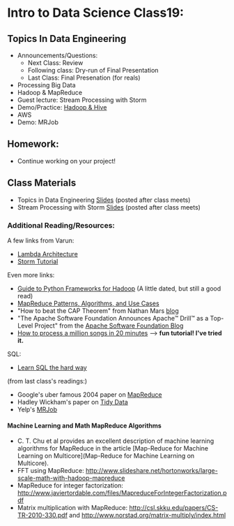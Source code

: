 Intro to Data Science Class19: 
=======

## Topics In Data Engineering

- Announcements/Questions:
  - Next Class: Review
  - Following class: Dry-run of Final Presentation
  - Last Class: Final Presenation (for reals)
- Processing Big Data
- Hadoop & MapReduce
- Guest lecture: Stream Processing with Storm
- Demo/Practice: [Hadoop & Hive](https://github.com/gads14-nyc/fall_2014_lessons/tree/master/19_data_eng/hadoop_lab.md)
- AWS
- Demo: MRJob

## Homework:

- Continue working on your project!

## Class Materials

* Topics in Data Engineering [Slides](https://github.com/gads14-nyc/fall_2014_lessons/blob/master/19_data_eng/class19.pdf) (posted after class meets)
* Stream Processing with Storm [Slides](http://www.slideshare.net/varunkvv/real-time-stream-processing-presentation-at-general-assembly) (posted after class meets)

### Additional Reading/Resources:

A few links from Varun:
- [Lambda Architecture](www.databasetube.com/database/big-data-lambda-architecture/)
- [Storm Tutorial](hortonworks.com/hadoop-tutorial/processing-streaming-data-near-real-time-apache-storm/)

Even more links:
- [Guide to Python Frameworks for Hadoop](http://blog.cloudera.com/blog/2013/01/a-guide-to-python-frameworks-for-hadoop/) (A little dated, but still a good read)
- [MapReduce Patterns, Algorithms, and Use Cases](https://highlyscalable.wordpress.com/2012/02/01/mapreduce-patterns/)
- "How to beat the CAP Theorem" from Nathan Mars [blog](http://nathanmarz.com/blog/how-to-beat-the-cap-theorem.html)
- "The Apache Software Foundation Announces Apache™ Drill™ as a Top-Level Project" from the [Apache Software Foundation Blog](https://blogs.apache.org/foundation/entry/the_apache_software_foundation_announces66)
- [How to process a million songs in 20 minutes](http://musicmachinery.com/2011/09/04/how-to-process-a-million-songs-in-20-minutes/) --> **fun tutorial! I've tried it.**

SQL:
- [Learn SQL the hard way](http://sql.learncodethehardway.org/book/)

(from last class's readings:)

- Google's uber famous 2004 paper on [MapReduce](http://research.google.com/archive/mapreduce.html)
- Hadley Wickham's paper on [Tidy Data](http://vita.had.co.nz/papers/tidy-data.pdf)
- Yelp's [MRJob](https://pythonhosted.org/mrjob/)

#### Machine Learning and Math MapReduce Algorithms

- C. T. Chu et al provides an excellent description of machine learning algorithms for MapReduce in the article [Map-Reduce for Machine Learning on Multicore](Map-Reduce for Machine Learning on Multicore).
- FFT using MapReduce: http://www.slideshare.net/hortonworks/large-scale-math-with-hadoop-mapreduce
- MapReduce for integer factorization: http://www.javiertordable.com/files/MapreduceForIntegerFactorization.pdf
- Matrix multiplication with MapReduce: http://csl.skku.edu/papers/CS-TR-2010-330.pdf and http://www.norstad.org/matrix-multiply/index.html





